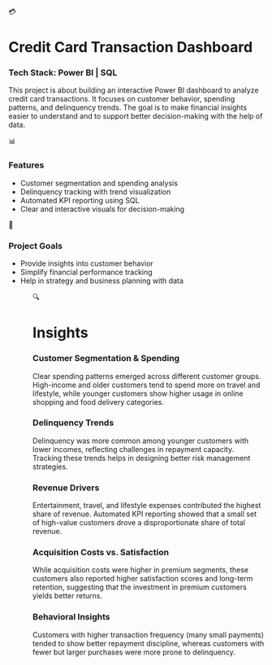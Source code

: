 💳 <h1>Credit Card Transaction Dashboard</h1>

<h3>Tech Stack: Power BI | SQL</h3>

<p>This project is about building an interactive Power BI dashboard to analyze credit card transactions. It focuses on customer behavior, spending patterns, and delinquency trends. The goal is to make financial insights easier to understand and to support better decision-making with the help of data.</p>

📊 <h3>Features</h3>
<ul>
<li>Customer segmentation and spending analysis</li>

<li>Delinquency tracking with trend visualization</li>

<li>Automated KPI reporting using SQL</li>

<li>Clear and interactive visuals for decision-making</li>
</ul>

🚀 <h3>Project Goals</h3>
<ul>
<li>Provide insights into customer behavior</li>

<li>Simplify financial performance tracking</li>

<li>Help in strategy and business planning with data</li>
<ul>

🔍 <h1>Insights</h1>

<h3>Customer Segmentation & Spending</h3>
<p>Clear spending patterns emerged across different customer groups. High-income and older customers tend to spend more on travel and lifestyle, while younger customers show higher usage in online shopping and food delivery categories.</p>

<h3>Delinquency Trends</h3>
<p>Delinquency was more common among younger customers with lower incomes, reflecting challenges in repayment capacity. Tracking these trends helps in designing better risk management strategies.</p>

<h3>Revenue Drivers</h3>
<p>Entertainment, travel, and lifestyle expenses contributed the highest share of revenue. Automated KPI reporting showed that a small set of high-value customers drove a disproportionate share of total revenue.</p>

<h3>Acquisition Costs vs. Satisfaction</h3>
<p>While acquisition costs were higher in premium segments, these customers also reported higher satisfaction scores and long-term retention, suggesting that the investment in premium customers yields better returns.</p>

<h3>Behavioral Insights</h3>
<p>Customers with higher transaction frequency (many small payments) tended to show better repayment discipline, whereas customers with fewer but larger purchases were more prone to delinquency.</p>

